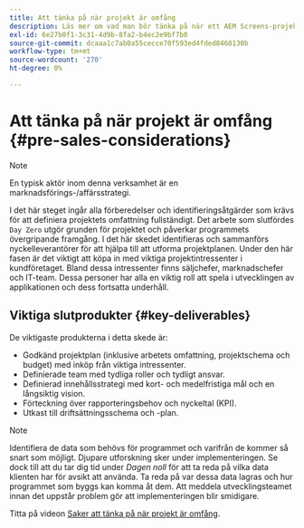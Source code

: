 ```yaml
---
title: Att tänka på när projekt är omfång
description: Läs mer om vad man bör tänka på när ett AEM Screens-projekt omfattar flera projekt.
exl-id: 6e27b0f1-3c31-4d9b-8fa2-b4ec2e9bf7b0
source-git-commit: dcaaa1c7ab0a55cecce70f593ed4fded8468130b
workflow-type: tm+mt
source-wordcount: '270'
ht-degree: 0%

---
```


# Att tänka på när projekt är omfång {#pre-sales-considerations}

>[!NOTE]
>En typisk aktör inom denna verksamhet är en marknadsförings-/affärsstrategi.

I det här steget ingår alla förberedelser och identifieringsåtgärder som krävs för att definiera projektets omfattning fullständigt. Det arbete som slutfördes `Day Zero` utgör grunden för projektet och påverkar programmets övergripande framgång.
I det här skedet identifieras och sammanförs nyckelleverantörer för att hjälpa till att utforma projektplanen. Under den här fasen är det viktigt att köpa in med viktiga projektintressenter i kundföretaget. Bland dessa intressenter finns säljchefer, marknadschefer och IT-team. Dessa personer har alla en viktig roll att spela i utvecklingen av applikationen och dess fortsatta underhåll.

## Viktiga slutprodukter {#key-deliverables}

De viktigaste produkterna i detta skede är:

* Godkänd projektplan (inklusive arbetets omfattning, projektschema och budget) med inköp från viktiga intressenter.
* Definierade team med tydliga roller och tydligt ansvar.
* Definierad innehållsstrategi med kort- och medelfristiga mål och en långsiktig vision.
* Förteckning över rapporteringsbehov och nyckeltal (KPI).
* Utkast till driftsättningsschema och -plan.

>[!NOTE]
>
>Identifiera de data som behövs för programmet och varifrån de kommer så snart som möjligt. Djupare utforskning sker under implementeringen. Se dock till att du tar dig tid under *Dagen noll* för att ta reda på vilka data klienten har för avsikt att använda. Ta reda på var dessa data lagras och hur programmet som byggs kan komma åt dem. Att meddela utvecklingsteamet innan det uppstår problem gör att implementeringen blir smidigare.

Titta på videon [Saker att tänka på när projekt är omfång](https://experienceleague.adobe.com/en/docs/experience-manager-screens/user-guide/digital-signage-network/project-considerations).
